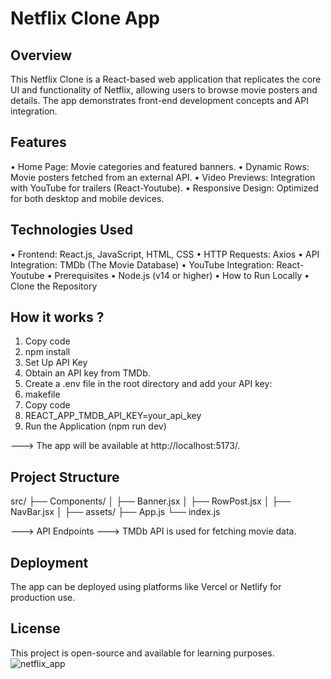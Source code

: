 Netflix Clone App
=======================

Overview
-------

This Netflix Clone is a React-based web application that replicates the core UI and functionality of Netflix, allowing users to browse movie posters and details. The app demonstrates front-end development concepts and API integration.

Features
--------

•	Home Page: Movie categories and featured banners.
•	Dynamic Rows: Movie posters fetched from an external API.
•	Video Previews: Integration with YouTube for trailers (React-Youtube).
•	Responsive Design: Optimized for both desktop and mobile devices.

Technologies Used
------------------

•	Frontend: React.js, JavaScript, HTML, CSS
•	HTTP Requests: Axios
•	API Integration: TMDb (The Movie Database)
•	YouTube Integration: React-Youtube
•	Prerequisites
•	Node.js (v14 or higher)
•	How to Run Locally
•	Clone the Repository

How it works ?
--------------

1.	Copy code
2.	npm install
3.	Set Up API Key
4.	Obtain an API key from TMDb.
5.	Create a .env file in the root directory and add your API key:
6.	makefile
7.	Copy code
8.	REACT_APP_TMDB_API_KEY=your_api_key
9.	Run the Application (npm run dev)

--->	The app will be available at http://localhost:5173/.

Project Structure
-----------------
src/
├── Components/
│   ├── Banner.jsx
│   ├── RowPost.jsx
│   ├── NavBar.jsx
│
├── assets/
├── App.js
└── index.js

---> API Endpoints
--->	TMDb API is used for fetching movie data.

Deployment
----------
The app can be deployed using platforms like Vercel or Netlify for production use.

License
-------
This project is open-source and available for learning purposes.
![netflix_app](https://github.com/user-attachments/assets/053c62ca-50c8-448f-bd77-8aac46d1f0d4)


